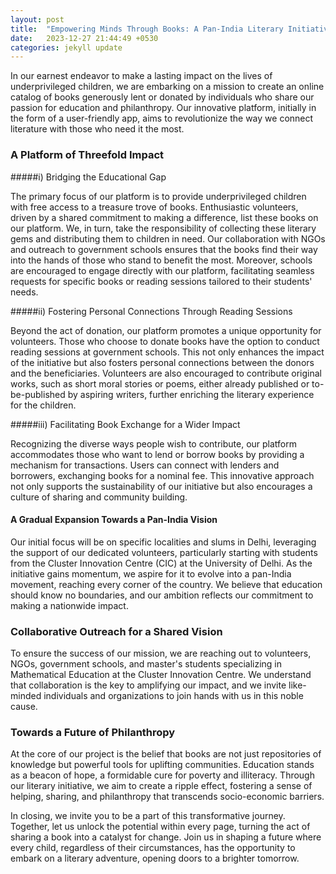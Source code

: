 ```yaml
---
layout: post
title:  "Empowering Minds Through Books: A Pan-India Literary Initiative"
date:   2023-12-27 21:44:49 +0530
categories: jekyll update
---
```


In our earnest endeavor to make a lasting impact on the lives of underprivileged children, we are embarking on a mission to create an online catalog of books generously lent or donated by individuals who share our passion for education and philanthropy. Our innovative platform, initially in the form of a user-friendly app, aims to revolutionize the way we connect literature with those who need it the most.

### A Platform of Threefold Impact

#####i) Bridging the Educational Gap

The primary focus of our platform is to provide underprivileged children with free access to a treasure trove of books. Enthusiastic volunteers, driven by a shared commitment to making a difference, list these books on our platform. We, in turn, take the responsibility of collecting these literary gems and distributing them to children in need. Our collaboration with NGOs and outreach to government schools ensures that the books find their way into the hands of those who stand to benefit the most. Moreover, schools are encouraged to engage directly with our platform, facilitating seamless requests for specific books or reading sessions tailored to their students' needs.

#####ii) Fostering Personal Connections Through Reading Sessions

Beyond the act of donation, our platform promotes a unique opportunity for volunteers. Those who choose to donate books have the option to conduct reading sessions at government schools. This not only enhances the impact of the initiative but also fosters personal connections between the donors and the beneficiaries. Volunteers are also encouraged to contribute original works, such as short moral stories or poems, either already published or to-be-published by aspiring writers, further enriching the literary experience for the children.

#####iii) Facilitating Book Exchange for a Wider Impact

Recognizing the diverse ways people wish to contribute, our platform accommodates those who want to lend or borrow books by providing a mechanism for transactions. Users can connect with lenders and borrowers, exchanging books for a nominal fee. This innovative approach not only supports the sustainability of our initiative but also encourages a culture of sharing and community building.

#### A Gradual Expansion Towards a Pan-India Vision

Our initial focus will be on specific localities and slums in Delhi, leveraging the support of our dedicated volunteers, particularly starting with students from the Cluster Innovation Centre (CIC) at the University of Delhi. As the initiative gains momentum, we aspire for it to evolve into a pan-India movement, reaching every corner of the country. We believe that education should know no boundaries, and our ambition reflects our commitment to making a nationwide impact.

### Collaborative Outreach for a Shared Vision

To ensure the success of our mission, we are reaching out to volunteers, NGOs, government schools, and master's students specializing in Mathematical Education at the Cluster Innovation Centre. We understand that collaboration is the key to amplifying our impact, and we invite like-minded individuals and organizations to join hands with us in this noble cause.

### Towards a Future of Philanthropy

At the core of our project is the belief that books are not just repositories of knowledge but powerful tools for uplifting communities. Education stands as a beacon of hope, a formidable cure for poverty and illiteracy. Through our literary initiative, we aim to create a ripple effect, fostering a sense of helping, sharing, and philanthropy that transcends socio-economic barriers.

In closing, we invite you to be a part of this transformative journey. Together, let us unlock the potential within every page, turning the act of sharing a book into a catalyst for change. Join us in shaping a future where every child, regardless of their circumstances, has the opportunity to embark on a literary adventure, opening doors to a brighter tomorrow.
